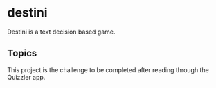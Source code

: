 # destini

Destini is a text decision based game.

## Topics

This project is the challenge to be completed after reading through the Quizzler app.